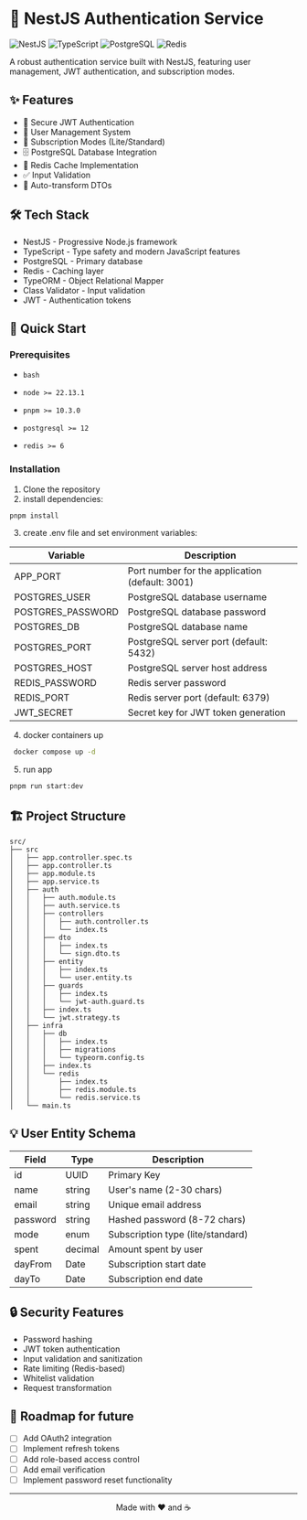 # 🚀 NestJS Authentication Service

![NestJS](https://img.shields.io/badge/NestJS-E0234E?style=for-the-badge&logo=nestjs&logoColor=white)
![TypeScript](https://img.shields.io/badge/TypeScript-007ACC?style=for-the-badge&logo=typescript&logoColor=white)
![PostgreSQL](https://img.shields.io/badge/PostgreSQL-316192?style=for-the-badge&logo=postgresql&logoColor=white)
![Redis](https://img.shields.io/badge/Redis-DC382D?style=for-the-badge&logo=redis&logoColor=white)

A robust authentication service built with NestJS, featuring user management, JWT authentication, and subscription modes.

## ✨ Features

- 🔐 Secure JWT Authentication
- 👥 User Management System
- 💫 Subscription Modes (Lite/Standard)
- 🗄️ PostgreSQL Database Integration
- 🚦 Redis Cache Implementation
- ✅ Input Validation
- 🔄 Auto-transform DTOs

## 🛠️ Tech Stack

- NestJS - Progressive Node.js framework
- TypeScript - Type safety and modern JavaScript features
- PostgreSQL - Primary database
- Redis - Caching layer
- TypeORM - Object Relational Mapper
- Class Validator - Input validation
- JWT - Authentication tokens

## 🚀 Quick Start

### Prerequisites
- `bash`

- `node >= 22.13.1`

- `pnpm >= 10.3.0`

- `postgresql >= 12`

- `redis >= 6`

### Installation

1. Clone the repository
2. install dependencies:
```bash
pnpm install
```
3. create .env file and set environment variables:

| Variable          | Description                                     |
|-------------------|-------------------------------------------------|
| APP_PORT          | Port number for the application (default: 3001) |
| POSTGRES_USER     | PostgreSQL database username                    |
| POSTGRES_PASSWORD | PostgreSQL database password                    |
| POSTGRES_DB       | PostgreSQL database name                        |
| POSTGRES_PORT     | PostgreSQL server port (default: 5432)          |
| POSTGRES_HOST     | PostgreSQL server host address                  |
| REDIS_PASSWORD    | Redis server password                           |
| REDIS_PORT        | Redis server port (default: 6379)               |
| JWT_SECRET        | Secret key for JWT token generation             |

4. docker containers up
```bash
 docker compose up -d
```
5. run app
```bash
pnpm run start:dev
```
## 🏗️ Project Structure

```
src/
├── src
│   ├── app.controller.spec.ts
│   ├── app.controller.ts
│   ├── app.module.ts
│   ├── app.service.ts
│   ├── auth
│   │   ├── auth.module.ts
│   │   ├── auth.service.ts
│   │   ├── controllers
│   │   │   ├── auth.controller.ts
│   │   │   └── index.ts
│   │   ├── dto
│   │   │   ├── index.ts
│   │   │   └── sign.dto.ts
│   │   ├── entity
│   │   │   ├── index.ts
│   │   │   └── user.entity.ts
│   │   ├── guards
│   │   │   ├── index.ts
│   │   │   └── jwt-auth.guard.ts
│   │   ├── index.ts
│   │   └── jwt.strategy.ts
│   ├── infra
│   │   ├── db
│   │   │   ├── index.ts
│   │   │   ├── migrations
│   │   │   └── typeorm.config.ts
│   │   ├── index.ts
│   │   └── redis
│   │       ├── index.ts
│   │       ├── redis.module.ts
│   │       └── redis.service.ts
│   └── main.ts
```

## 💡 User Entity Schema

| Field     | Type     | Description                    |
|-----------|----------|--------------------------------|
| id        | UUID     | Primary Key                    |
| name      | string   | User's name (2-30 chars)       |
| email     | string   | Unique email address           |
| password  | string   | Hashed password (8-72 chars)   |
| mode      | enum     | Subscription type (lite/standard) |
| spent     | decimal  | Amount spent by user           |
| dayFrom   | Date     | Subscription start date        |
| dayTo     | Date     | Subscription end date          |

## 🔒 Security Features

- Password hashing
- JWT token authentication
- Input validation and sanitization
- Rate limiting (Redis-based)
- Whitelist validation
- Request transformation


## 🎯 Roadmap for future

- [ ] Add OAuth2 integration
- [ ] Implement refresh tokens
- [ ] Add role-based access control
- [ ] Add email verification
- [ ] Implement password reset functionality

---

<div align="center">
Made with ❤️ and ☕
</div>
